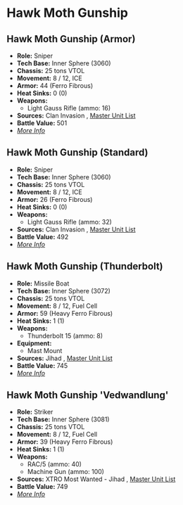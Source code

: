 # Hawk Moth Gunship 

## Hawk Moth Gunship (Armor) 

- **Role:** Sniper 
- **Tech Base:** Inner Sphere (3060) 
- **Chassis:** 25 tons VTOL 
- **Movement:** 8 / 12, ICE 
- **Armor:** 44 (Ferro Fibrous) 
- **Heat Sinks:** 0 (0) 
- **Weapons:** 
  - Light Gauss Rifle (ammo: 16) 
- **Sources:** Clan Invasion , [Master Unit List](http://masterunitlist.info/Unit/Details/1426/hawk-moth-gunship-armor) 
- **Battle Value:** 501 
- [*More Info*](hawk_moth_gunship/hawk_moth_gunship_armor.md) 

## Hawk Moth Gunship (Standard) 

- **Role:** Sniper 
- **Tech Base:** Inner Sphere (3060) 
- **Chassis:** 25 tons VTOL 
- **Movement:** 8 / 12, ICE 
- **Armor:** 26 (Ferro Fibrous) 
- **Heat Sinks:** 0 (0) 
- **Weapons:** 
  - Light Gauss Rifle (ammo: 32) 
- **Sources:** Clan Invasion , [Master Unit List](http://masterunitlist.info/Unit/Details/1427/hawk-moth-gunship-standard) 
- **Battle Value:** 492 
- [*More Info*](hawk_moth_gunship/hawk_moth_gunship_standard.md) 

## Hawk Moth Gunship (Thunderbolt) 

- **Role:** Missile Boat 
- **Tech Base:** Inner Sphere (3072) 
- **Chassis:** 25 tons VTOL 
- **Movement:** 8 / 12, Fuel Cell 
- **Armor:** 59 (Heavy Ferro Fibrous) 
- **Heat Sinks:** 1 (1) 
- **Weapons:** 
  - Thunderbolt 15 (ammo: 8) 
- **Equipment:** 
  - Mast Mount 
- **Sources:** Jihad , [Master Unit List](http://masterunitlist.info/Unit/Details/1428/hawk-moth-gunship-thunderbolt) 
- **Battle Value:** 745 
- [*More Info*](hawk_moth_gunship/hawk_moth_gunship_thunderbolt.md) 

## Hawk Moth Gunship 'Vedwandlung' 

- **Role:** Striker 
- **Tech Base:** Inner Sphere (3081) 
- **Chassis:** 25 tons VTOL 
- **Movement:** 8 / 12, Fuel Cell 
- **Armor:** 39 (Heavy Ferro Fibrous) 
- **Heat Sinks:** 1 (1) 
- **Weapons:** 
  - RAC/5 (ammo: 40) 
  - Machine Gun (ammo: 100) 
- **Sources:** XTRO Most Wanted - Jihad , [Master Unit List](http://masterunitlist.info/Unit/Details/5786/hawk-moth-gunship-verwandlung) 
- **Battle Value:** 749 
- [*More Info*](hawk_moth_gunship/hawk_moth_gunship_vedwandlung.md) 

